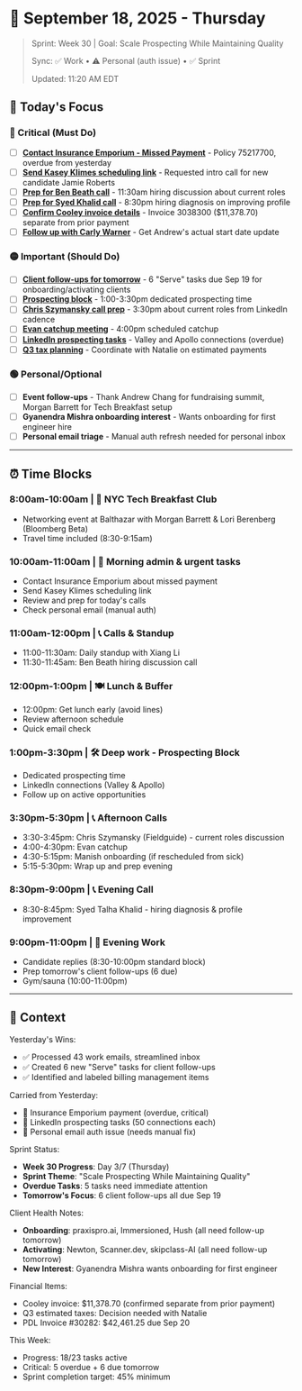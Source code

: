 # 📅 September 18, 2025 - Thursday

> Sprint: Week 30 | Goal: Scale Prospecting While Maintaining Quality
> 
> Sync: ✅ Work • ⚠️ Personal (auth issue) • ✅ Sprint 
> 
> Updated: 11:20 AM EDT

## 🎯 Today's Focus

### 🔴 Critical (Must Do)
- [ ] **[Contact Insurance Emporium - Missed Payment](https://www.notion.so/Contact-Insurance-Emporium-Missed-Payment-Policy-75217700-270c548cc4ff81d5b377d35dfc20be9a)** - Policy 75217700, overdue from yesterday
- [ ] **[Send Kasey Klimes scheduling link](https://mail.google.com/mail/u/0/#inbox/1995aacf73c09240)** - Requested intro call for new candidate Jamie Roberts
- [ ] **[Prep for Ben Beath call](https://meet.google.com/ami-caad-yfx)** - 11:30am hiring discussion about current roles
- [ ] **[Prep for Syed Khalid call](https://meet.google.com/zpr-pans-nrp)** - 8:30pm hiring diagnosis on improving profile
- [ ] **[Confirm Cooley invoice details](https://mail.google.com/mail/u/0/#inbox/19958742b78e7c5a)** - Invoice 3038300 ($11,378.70) separate from prior payment
- [ ] **[Follow up with Carly Warner](https://mail.google.com/mail/u/0/#inbox/1995d2859880fa47)** - Get Andrew's actual start date update

### 🟡 Important (Should Do)  
- [ ] **[Client follow-ups for tomorrow](https://www.notion.so/superposition)** - 6 "Serve" tasks due Sep 19 for onboarding/activating clients
- [ ] **[Prospecting block](https://www.notion.so/prospecting)** - 1:00-3:30pm dedicated prospecting time
- [ ] **[Chris Szymansky call prep](https://meet.google.com/wtp-uvis-fbq)** - 3:30pm about current roles from LinkedIn cadence
- [ ] **[Evan catchup meeting](https://meet.google.com/vym-byty-nfj)** - 4:00pm scheduled catchup
- [ ] **[LinkedIn prospecting tasks](https://www.notion.so/Send-LinkedIn-connections-to-50-prospects-271c548cc4ff8107949afaeab24c57d8d)** - Valley and Apollo connections (overdue)
- [ ] **[Q3 tax planning](https://mail.google.com/mail/u/0/#inbox/199583a10029a6a1)** - Coordinate with Natalie on estimated payments

### 🟢 Personal/Optional
- [ ] **Event follow-ups** - Thank Andrew Chang for fundraising summit, Morgan Barrett for Tech Breakfast setup
- [ ] **Gyanendra Mishra onboarding interest** - Wants onboarding for first engineer hire
- [ ] **Personal email triage** - Manual auth refresh needed for personal inbox

---

## ⏰ Time Blocks

### 8:00am-10:00am | 🍳 NYC Tech Breakfast Club
- Networking event at Balthazar with Morgan Barrett & Lori Berenberg (Bloomberg Beta)
- Travel time included (8:30-9:15am)

### 10:00am-11:00am | 🔴 Morning admin & urgent tasks
- Contact Insurance Emporium about missed payment
- Send Kasey Klimes scheduling link
- Review and prep for today's calls
- Check personal email (manual auth)

### 11:00am-12:00pm | 📞 Calls & Standup
- 11:00-11:30am: Daily standup with Xiang Li
- 11:30-11:45am: Ben Beath hiring discussion call

### 12:00pm-1:00pm | 🍽️ Lunch & Buffer
- 12:00pm: Get lunch early (avoid lines)
- Review afternoon schedule
- Quick email check

### 1:00pm-3:30pm | 🛠️ Deep work - Prospecting Block
- Dedicated prospecting time
- LinkedIn connections (Valley & Apollo)
- Follow up on active opportunities

### 3:30pm-5:30pm | 📞 Afternoon Calls
- 3:30-3:45pm: Chris Szymansky (Fieldguide) - current roles discussion
- 4:00-4:30pm: Evan catchup
- 4:30-5:15pm: Manish onboarding (if rescheduled from sick)
- 5:15-5:30pm: Wrap up and prep evening

### 8:30pm-9:00pm | 📞 Evening Call
- 8:30-8:45pm: Syed Talha Khalid - hiring diagnosis & profile improvement

### 9:00pm-11:00pm | 🌙 Evening Work
- Candidate replies (8:30-10:00pm standard block)
- Prep tomorrow's client follow-ups (6 due)
- Gym/sauna (10:00-11:00pm)

---

## 📝 Context

Yesterday's Wins:
- ✅ Processed 43 work emails, streamlined inbox
- ✅ Created 6 new "Serve" tasks for client follow-ups
- ✅ Identified and labeled billing management items

Carried from Yesterday:
- 🔄 Insurance Emporium payment (overdue, critical)
- 🔄 LinkedIn prospecting tasks (50 connections each)
- 🔄 Personal email auth issue (needs manual fix)

Sprint Status:
- **Week 30 Progress**: Day 3/7 (Thursday)
- **Sprint Theme**: "Scale Prospecting While Maintaining Quality"
- **Overdue Tasks**: 5 tasks need immediate attention
- **Tomorrow's Focus**: 6 client follow-ups all due Sep 19

Client Health Notes:
- **Onboarding**: praxispro.ai, Immersioned, Hush (all need follow-up tomorrow)
- **Activating**: Newton, Scanner.dev, skipclass-AI (all need follow-up tomorrow)
- **New Interest**: Gyanendra Mishra wants onboarding for first engineer

Financial Items:
- Cooley invoice: $11,378.70 (confirmed separate from prior payment)
- Q3 estimated taxes: Decision needed with Natalie
- PDL Invoice #30282: $42,461.25 due Sep 20

This Week:
- Progress: 18/23 tasks active
- Critical: 5 overdue + 6 due tomorrow
- Sprint completion target: 45% minimum